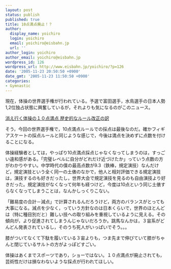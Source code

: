 ```yaml
---
layout: post
status: publish
published: true
title: 10点満点廃止！？
author:
  display_name: yoichiro
  login: yoichiro
  email: yoichiro@eisbahn.jp
  url: ''
author_login: yoichiro
author_email: yoichiro@eisbahn.jp
wordpress_id: 126
wordpress_url: http://www.eisbahn.jp/yoichiro/?p=126
date: '2005-11-23 20:50:50 +0900'
date_gmt: '2005-11-23 11:50:50 +0900'
categories:
- Gymnastic
---
```


現在，体操の世界選手権が行われている。予選で富田選手，水鳥選手の日本人勢1,2位独占状態に興奮しているが，それよりも気になるのがこのニュース。

[消え行く体操の１０点満点 歴史的なルール改正の訳](http://sportsnavi.yahoo.co.jp/other/column/200510/at00006336.html)

そう，今回の世界選手権で，10点満点ルールでの採点は最後なのだ。確かフィギアスケートの採点ルールと同じような感じで，今後は満点を決めずに点数を付けることになる。

体操経験者としては，やっぱり10点満点採点じゃなくなってしまうのは，すっごい違和感がある。「完璧レベルに自分がどれだけ近づけたか」っていう点数の方がわかりやすい。中学時代の僕の最高点数が9.3（鉄棒，規定演技）なんだけど，規定演技という全く同一の土俵のなかで，他人と相対評価できる規定演技は，演技するのも好きだったし，世界大会で規定演技を見るのも自由演技より好きだった。規定演技がなくなって何年も経つけど，今度は10点という同じ土俵すらなくなってしまうことは，なんかしっくりこない。

「難易度の合計－減点」で計算されるんだろうけど，両方のバランスがとっても大事になる。減点を少なく，っていう方針なのは日本くらいで，世界のほとんどは（特に種目別だと）難しい技への取り組みを重視しているように見える。その傾向が，より促進されてしまうんじゃないだろうか。跳馬なんかは，３宙系がどんどん発表されているし，そのうち死人がいっぱいでそう。。。

膝がついてなくて下駄を履いている３宙よりも，つま先まで伸びていて膝がちゃんと閉じているサルトの方がよっぽどすごい。

体操はあくまでスポーツであり，ショーではない。１０点満点が廃止されても，芸術性だけは損なわないような採点が行われてほしい。
